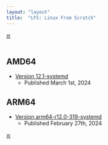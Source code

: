 ```yaml
---
layout: "layout"
title:  "LFS: Linux From Scratch"
---
```


[&#x213C;](#idxXXX)<br id="idx000"><br>
## AMD64
* [Version 12.1-systemd](LFS-12.1.html)
  * Published March 1st, 2024

## ARM64
* [Version arm64-r12.0-319-systemd](arm64/)
  * Published February 27th, 2024

[&#x213C;](#)<br id="idxXXX"><br>


